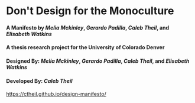 # Don't Design for the Monoculture
#### A Manifesto by _Melia Mckinley_, _Gerardo Padilla_, _Caleb Theil_, and _Elisabeth Watkins_
#### A __thesis research__ project for the University of Colorado Denver
#### **Designed By:** _Melia Mckinley_, _Gerardo Padilla_, _Caleb Theil_, and _Elisabeth Watkins_
#### **Developed By:** _Caleb Theil_


https://ctheil.github.io/design-manifesto/
